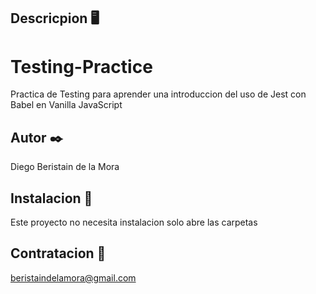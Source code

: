## Descricpion 🖥️

# Testing-Practice
Practica de Testing para aprender una introduccion del uso de Jest con Babel en Vanilla JavaScript

## Autor ✒️

Diego Beristain de la Mora

## Instalacion 🔌

Este proyecto no necesita instalacion solo abre las carpetas

## Contratacion 📧

beristaindelamora@gmail.com

